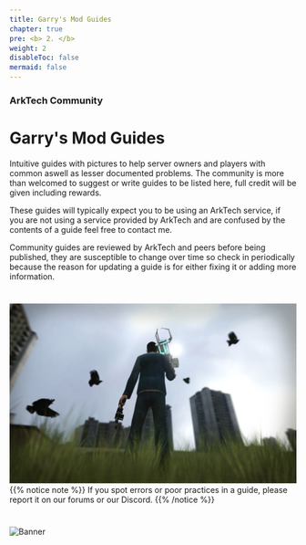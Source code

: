 ```yaml
---
title: Garry's Mod Guides
chapter: true
pre: <b> 2. </b>
weight: 2
disableToc: false
mermaid: false
---
```



### ArkTech Community
# Garry's Mod Guides

Intuitive guides with pictures to help server owners and players with common aswell as lesser documented problems. The community is more than welcomed to suggest or write guides to be listed here, full credit will be given including rewards.

These guides will typically expect you to be using an ArkTech service, if you are not using a service provided by ArkTech and are confused by the contents of a guide feel free to contact me.

Community guides are reviewed by ArkTech and peers before being published, they are susceptible to change over time so check in periodically because the reason for updating a guide is for either fixing it or adding more information.

# 
![Screenshot](images/gmod12.png)
{{% notice note %}}
If you spot errors or poor practices in a guide, please report it on our forums or our Discord.
{{% /notice %}}

#
![Banner](/images/fishy.gif)